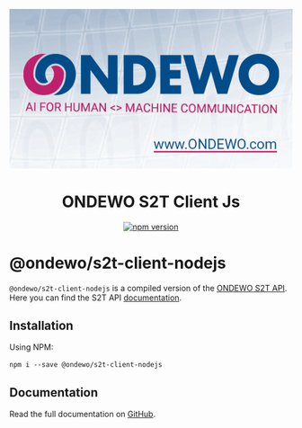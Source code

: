 <p align="center">
  <a href="https://www.ondewo.com">
    <img alt="ONDEWO Logo" src="https://raw.githubusercontent.com/ondewo/ondewo-logos/master/github/ondewo_logo_github_2.png"/>
  </a>
  <h1 align="center">
    ONDEWO S2T Client Js
  </h1>
  <p align="center">
    <a href="https://badge.fury.io/js/%40ondewo%2Fs2t-client-nodejs"><img src="https://badge.fury.io/js/%40ondewo%2Fs2t-client-nodejs.svg" alt="npm version" height="18"></a>
  </p>
</p>

# @ondewo/s2t-client-nodejs

`@ondewo/s2t-client-nodejs` is a compiled version of the [ONDEWO S2T API](https://github.com/ondewo/ondewo-s2t-api). Here you can find the S2T API [documentation](https://ondewo.github.io/ondewo-s2t-api/).

## Installation

Using NPM:

```shell
npm i --save @ondewo/s2t-client-nodejs
```

## Documentation

Read the full documentation on [GitHub](https://github.com/ondewo/ondewo-s2t-client-nodejs).
